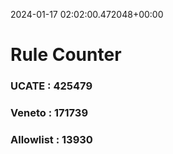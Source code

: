 2024-01-17 02:02:00.472048+00:00
# Rule Counter 
 ### UCATE : 425479

 ### Veneto : 171739

 ### Allowlist : 13930